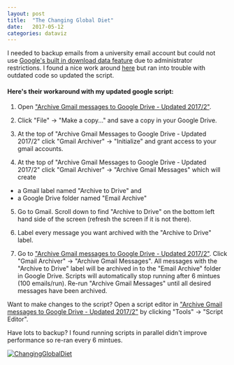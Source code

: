 ```yaml
---
layout: post
title:  "The Changing Global Diet"
date:   2017-05-12 
categories: dataviz
---
```


I needed to backup emails from a university email account but could not use [Google's built in download data feature](https://support.google.com/accounts/answer/3024190?source=gsearch&hl=en) due to administrator restrictions. I found a nice work around [here](https://www.youtube.com/watch?v=otnsCc236oE) but ran into trouble with outdated code so updated the script.




#### Here's their workaround with my updated google script:

1. Open ["Archive Gmail messages to Google Drive - Updated 2017/2"](https://docs.google.com/spreadsheets/d/1ilxczAWF2lbDPGGtF7knYRIuMSIkcv6Kr9Yva24EoJE/edit?usp=sharing). 

2. Click "File" -> "Make a copy..." and save a copy in your Google Drive.

3. At the top of "Archive Gmail Messages to Google Drive - Updated 2017/2" click "Gmail Archiver" -> "Initialize" and grant access to your gmail accounts.

4. At the top of "Archive Gmail Messages to Google Drive - Updated 2017/2" click "Gmail Archiver" -> "Archive Gmail Messages" which will create 
* a Gmail label named "Archive to Drive" and
* a Google Drive folder named "Email Archive"
 
5. Go to Gmail. Scroll down to find "Archive to Drive" on the bottom left hand side of the screen (refresh the screen if it is not there).

6. Label every message you want archived with the "Archive to Drive" label. 

7. Go to ["Archive Gmail messages to Google Drive - Updated 2017/2"](https://docs.google.com/spreadsheets/d/1ilxczAWF2lbDPGGtF7knYRIuMSIkcv6Kr9Yva24EoJE/edit?usp=sharing). Click "Gmail Archiver" -> "Archive Gmail Messages". All messages with the "Archive to Drive" label will be archived in to the "Email Archive" folder in Google Drive. Scripts will automatically stop running after 6 mintues (100 emails/run). Re-run "Archive Gmail Messages" until all desired messages have been archived.

Want to make changes to the script? Open a script editor in ["Archive Gmail messages to Google Drive - Updated 2017/2"](https://docs.google.com/spreadsheets/d/1ilxczAWF2lbDPGGtF7knYRIuMSIkcv6Kr9Yva24EoJE/edit?usp=sharing) by clicking "Tools" -> "Script Editor".

Have lots to backup? I found running scripts in parallel didn't improve performance so re-ran every 6 mintues.

<div class='tableauPlaceholder' id='viz1494871438638' style='position: relative'><noscript><a href='http:&#47;&#47;ciat.cgiar.org&#47;the-changing-global-diet&#47;'><img alt='ChangingGlobalDiet ' src='https:&#47;&#47;public.tableau.com&#47;static&#47;images&#47;CG&#47;CGDinfographictest&#47;ChangingGlobalDiet&#47;1_rss.png' style='border: none' /></a></noscript><object class='tableauViz'  style='display:none;'><param name='host_url' value='https%3A%2F%2Fpublic.tableau.com%2F' /> <param name='site_root' value='' /><param name='name' value='CGDinfographictest&#47;ChangingGlobalDiet' /><param name='tabs' value='no' /><param name='toolbar' value='yes' /><param name='static_image' value='https:&#47;&#47;public.tableau.com&#47;static&#47;images&#47;CG&#47;CGDinfographictest&#47;ChangingGlobalDiet&#47;1.png' /> <param name='animate_transition' value='yes' /><param name='display_static_image' value='yes' /><param name='display_spinner' value='yes' /><param name='display_overlay' value='yes' /><param name='display_count' value='yes' /></object></div>                <script type='text/javascript'>                    var divElement = document.getElementById('viz1494871438638');                    var vizElement = divElement.getElementsByTagName('object')[0];                    vizElement.style.width='1504px';vizElement.style.height='3369px';                    var scriptElement = document.createElement('script');                    scriptElement.src = 'https://public.tableau.com/javascripts/api/viz_v1.js';                    vizElement.parentNode.insertBefore(scriptElement, vizElement);                </script>
 